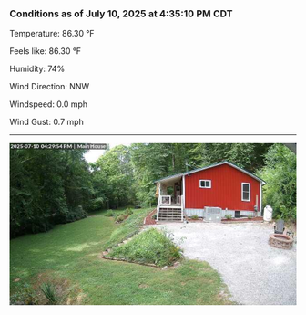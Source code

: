 ### Conditions as of July 10, 2025 at 4:35:10 PM CDT 

Temperature: 86.30 &deg;F

Feels like: 86.30 &deg;F

Humidity: 74%

Wind Direction: NNW

Windspeed: 0.0 mph

Wind Gust: 0.7 mph

---

<img src="./images/latest.jpeg"/>


